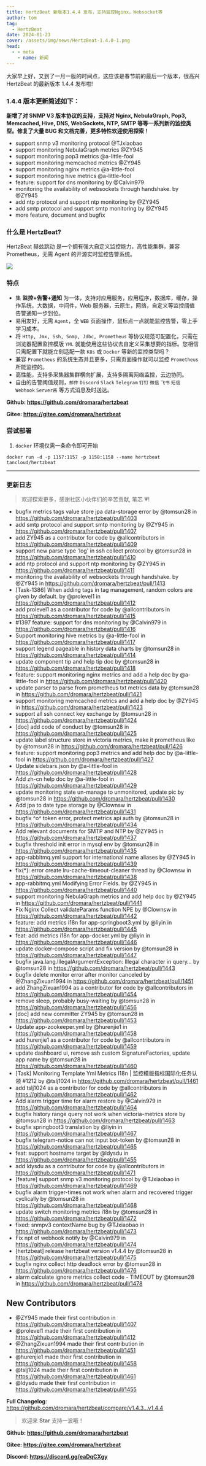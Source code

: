 ```yaml
---
title: HertzBeat 新版本1.4.4 发布，支持监控Nginx，Websocket等
author: tom
tag:
  - HertzBeat
date: 2024-01-23
cover: /assets/img/news/HertzBeat-1.4.0-1.png
head:
  - - meta
    - name: 新闻
---
```


大家早上好，又到了一月一版的时间点，这应该是春节前的最后一个版本，很高兴 HertzBeat 的最新版本 1.4.4 发布啦!

### 1.4.4 版本更新简述如下：

**新增了对 SNMP V3 版本协议的支持，支持对 Nginx, NebulaGraph, Pop3, Memcached, Hive, DNS, WebSockets, NTP, SMTP 等等一系列新的监控类型。修复了大量 BUG 和文档完善，更多特性欢迎使用探索！**

- support snmp v3 monitoring protocol @TJxiaobao
- support monitoring NebulaGraph metrics @ZY945
- support monitoring pop3 metrics @a-little-fool
- support monitoring memcached metrics @ZY945
- support monitoring nginx metrics @a-little-fool
- support monitoring hive metrics @a-little-fool
- feature: support for dns monitoring by @Calvin979
- monitoring the availability of websockets through handshake. by @ZY945
- add ntp protocol and support ntp monitoring by @ZY945
- add smtp protocol and support smtp monitoring by @ZY945
- more feature, document and bugfix

### 什么是 HertzBeat?

HertzBeat 赫兹跳动 是一个拥有强大自定义监控能力，高性能集群，兼容 Prometheus，无需 Agent 的开源实时监控告警系统。

![](/assets/img/news/HertzBeat-1.4.4-1.png)

### 特点

- 集 **监控+告警+通知** 为一体，支持对应用服务，应用程序，数据库，缓存，操作系统，大数据，中间件，Web 服务器，云原生，网络，自定义等监控阈值告警通知一步到位。
- 易用友好，无需 `Agent`，全 `WEB` 页面操作，鼠标点一点就能监控告警，零上手学习成本。
- 将 `Http, Jmx, Ssh, Snmp, Jdbc, Prometheus` 等协议规范可配置化，只需在浏览器配置监控模版 `YML` 就能使用这些协议去自定义采集想要的指标。您相信只需配置下就能立刻适配一款 `K8s` 或 `Docker` 等新的监控类型吗？
- 兼容 `Prometheus` 的系统生态并且更多，只需页面操作就可以监控 `Prometheus` 所能监控的。
- 高性能，支持多采集器集群横向扩展，支持多隔离网络监控，云边协同。
- 自由的告警阈值规则，`邮件` `Discord` `Slack` `Telegram` `钉钉` `微信` `飞书` `短信` `Webhook` `Server酱` 等方式消息及时送达。

**Github: https://github.com/dromara/hertzbeat**

**Gitee: https://gitee.com/dromara/hertzbeat**

### 尝试部署

1.  `docker` 环境仅需一条命令即可开始

`docker run -d -p 1157:1157 -p 1158:1158 --name hertzbeat tancloud/hertzbeat`

---

### 更新日志

> 欢迎探索更多，感谢社区小伙伴们的辛苦贡献, 笔芯 💗!

- bugfix metrics tags value store jpa data-storage error by @tomsun28 in https://github.com/dromara/hertzbeat/pull/1403
- add smtp protocol and support smtp monitoring by @ZY945 in https://github.com/dromara/hertzbeat/pull/1407
- add ZY945 as a contributor for code by @allcontributors in https://github.com/dromara/hertzbeat/pull/1409
- support new parse type 'log' in ssh collect protocol by @tomsun28 in https://github.com/dromara/hertzbeat/pull/1410
- add ntp protocol and support ntp monitoring by @ZY945 in https://github.com/dromara/hertzbeat/pull/1411
- monitoring the availability of websockets through handshake. by @ZY945 in https://github.com/dromara/hertzbeat/pull/1413
- \[Task-1386\] When adding tags in tag management, random colors are given by default. by @prolevel1 in https://github.com/dromara/hertzbeat/pull/1412
- add prolevel1 as a contributor for code by @allcontributors in https://github.com/dromara/hertzbeat/pull/1415
- #1397 feature: support for dns monitoring by @Calvin979 in https://github.com/dromara/hertzbeat/pull/1416
- Support monitoring hive metrics by @a-little-fool in https://github.com/dromara/hertzbeat/pull/1417
- support legend pageable in history data charts by @tomsun28 in https://github.com/dromara/hertzbeat/pull/1414
- update component tip and help tip doc by @tomsun28 in https://github.com/dromara/hertzbeat/pull/1418
- feature: support monitoring nginx metrics and add a help doc by @a-little-fool in https://github.com/dromara/hertzbeat/pull/1420
- update parser to parse from prometheus txt metrics data by @tomsun28 in https://github.com/dromara/hertzbeat/pull/1421
- support monitoring memcached metrics and add a help doc by @ZY945 in https://github.com/dromara/hertzbeat/pull/1423
- support all ssh connect key exchange by @tomsun28 in https://github.com/dromara/hertzbeat/pull/1424
- \[doc\] add code of conduct by @tomsun28 in https://github.com/dromara/hertzbeat/pull/1425
- update label structure store in victoria metrics, make it prometheus like by @tomsun28 in https://github.com/dromara/hertzbeat/pull/1426
- feature: support monitoring pop3 metrics and add help doc by @a-little-fool in https://github.com/dromara/hertzbeat/pull/1427
- Update sidebars.json by @a-little-fool in https://github.com/dromara/hertzbeat/pull/1428
- Add zh-cn help doc by @a-little-fool in https://github.com/dromara/hertzbeat/pull/1429
- update monitoring state un-manage to unmonitored, update pic by @tomsun28 in https://github.com/dromara/hertzbeat/pull/1430
- Add jpa to date type storage by @Clownsw in https://github.com/dromara/hertzbeat/pull/1431
- bugfix ^o^ token error, protect metrics api auth by @tomsun28 in https://github.com/dromara/hertzbeat/pull/1434
- Add relevant documents for SMTP and NTP by @ZY945 in https://github.com/dromara/hertzbeat/pull/1437
- bugfix threshold init error in mysql env by @tomsun28 in https://github.com/dromara/hertzbeat/pull/1435
- app-rabbitmq.yml support for international name aliases by @ZY945 in https://github.com/dromara/hertzbeat/pull/1439
- fix(\*): error create lru-cache-timeout-cleaner thread by @Clownsw in https://github.com/dromara/hertzbeat/pull/1438
- app-rabbitmq.yml Modifying Error Fields. by @ZY945 in https://github.com/dromara/hertzbeat/pull/1440
- support monitoring NebulaGraph metrics and add help doc by @ZY945 in https://github.com/dromara/hertzbeat/pull/1441
- Fix Nginx Collect validateParams function NPE by @Clownsw in https://github.com/dromara/hertzbeat/pull/1442
- feature: add metrics i18n for app-springboot3.yml by @liyin in https://github.com/dromara/hertzbeat/pull/1445
- feat: add metrics i18n for app-docker.yml by @liyin in https://github.com/dromara/hertzbeat/pull/1446
- update docker-compose script and fix version by @tomsun28 in https://github.com/dromara/hertzbeat/pull/1447
- bugfix java.lang.IllegalArgumentException: Illegal character in query… by @tomsun28 in https://github.com/dromara/hertzbeat/pull/1443
- bugfix delete monitor error after monitor canceled by @ZhangZixuan1994 in https://github.com/dromara/hertzbeat/pull/1451
- add ZhangZixuan1994 as a contributor for code by @allcontributors in https://github.com/dromara/hertzbeat/pull/1454
- remove sleep, probably busy-waiting by @tomsun28 in https://github.com/dromara/hertzbeat/pull/1456
- \[doc\] add new committer ZY945 by @tomsun28 in https://github.com/dromara/hertzbeat/pull/1453
- Update app-zookeeper.yml by @hurenjie1 in https://github.com/dromara/hertzbeat/pull/1458
- add hurenjie1 as a contributor for code by @allcontributors in https://github.com/dromara/hertzbeat/pull/1459
- update dashboard ui, remove ssh custom SignatureFactories, update app name by @tomsun28 in https://github.com/dromara/hertzbeat/pull/1460
- \[Task\] Monitoring Template Yml Metrics I18n | 监控模版指标国际化任务认领 #1212 by @tslj1024 in https://github.com/dromara/hertzbeat/pull/1461
- add tslj1024 as a contributor for code by @allcontributors in https://github.com/dromara/hertzbeat/pull/1462
- Add alarm trigger time for alarm restore by @Calvin979 in https://github.com/dromara/hertzbeat/pull/1464
- bugfix history range query not work when victoria-metrics store by @tomsun28 in https://github.com/dromara/hertzbeat/pull/1463
- bugfix springboot3 translation by @liyin in https://github.com/dromara/hertzbeat/pull/1467
- bugfix telegram-notice can not input bot-token by @tomsun28 in https://github.com/dromara/hertzbeat/pull/1465
- feat: support hostname target by @ldysdu in https://github.com/dromara/hertzbeat/pull/1455
- add ldysdu as a contributor for code by @allcontributors in https://github.com/dromara/hertzbeat/pull/1471
- \[feature\] support snmp v3 monitoring protocol by @TJxiaobao in https://github.com/dromara/hertzbeat/pull/1469
- bugfix alarm trigger-times not work when alarm and recovered trigger cyclically by @tomsun28 in https://github.com/dromara/hertzbeat/pull/1468
- update switch monitoring metrics i18n by @tomsun28 in https://github.com/dromara/hertzbeat/pull/1472
- fixed: snmpv3 contextName bug by @TJxiaobao in https://github.com/dromara/hertzbeat/pull/1473
- Fix npt of webhook notify by @Calvin979 in https://github.com/dromara/hertzbeat/pull/1474
- \[hertzbeat\] release hertzbeat version v1.4.4 by @tomsun28 in https://github.com/dromara/hertzbeat/pull/1475
- bugfix nginx collect http deadlock error by @tomsun28 in https://github.com/dromara/hertzbeat/pull/1476
- alarm calculate ignore metrics collect code - TIMEOUT by @tomsun28 in https://github.com/dromara/hertzbeat/pull/1478

## New Contributors

- @ZY945 made their first contribution in https://github.com/dromara/hertzbeat/pull/1407
- @prolevel1 made their first contribution in https://github.com/dromara/hertzbeat/pull/1412
- @ZhangZixuan1994 made their first contribution in https://github.com/dromara/hertzbeat/pull/1451
- @hurenjie1 made their first contribution in https://github.com/dromara/hertzbeat/pull/1458
- @tslj1024 made their first contribution in https://github.com/dromara/hertzbeat/pull/1461
- @ldysdu made their first contribution in https://github.com/dromara/hertzbeat/pull/1455

**Full Changelog**: https://github.com/dromara/hertzbeat/compare/v1.4.3...v1.4.4

> 欢迎来 **Star** 支持一波哦！

**Github: https://github.com/dromara/hertzbeat**

**Gitee: https://gitee.com/dromara/hertzbeat**

**Discord: https://discord.gg/eaDqCXgy**
